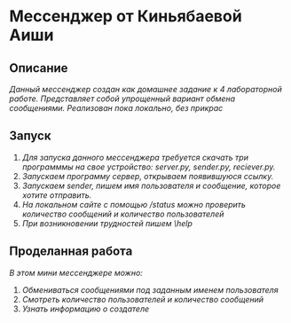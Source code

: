 # Мессенджер от Киньябаевой Аиши

## Описание

*Данный мессенджер создан как домашнее задание к 4 лабораторной работе. Представляет собой упрощенный вариант обмена сообщениями. Реализован пока локально, без прикрас*

## Запуск

1. *Для запуска данного мессенджера требуется скачать три программмы на свое устройство: server.py, sender.py, reciever.py.*
2. *Запускаем программу сервер, открываем появившуюся ссылку.*
3. *Запускаем sender, пишем имя пользователя и сообщение, которое хотите отправить.*
4. *На локальном сайте с помощью /status можно проверить количество сообщений и количество пользователей*
5. *При возникновении трудностей пишем \help* 

## Проделанная работа

*В этом мини мессенджере можно:*
1. *Обмениваться сообщениями под заданным именем пользователя*
2. *Смотреть количество пользователей и количество сообщений*
3. *Узнать информацию о создателе*
